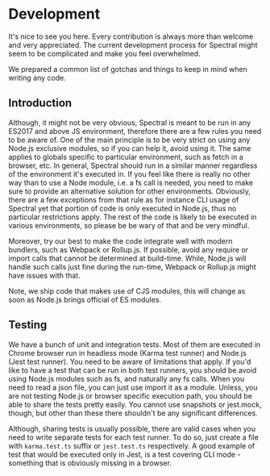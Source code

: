 # Development

It's nice to see you here. Every contribution is always more than welcome and very appreciated.
The current development process for Spectral might seem to be complicated and make you feel overwhelmed.

We prepared a common list of gotchas and things to keep in mind when writing any code.

## Introduction

Although, it might not be very obvious, Spectral is meant to be run in any ES2017 and above JS environment, therefore there are a few rules you need to be aware of.
One of the main principle is to be very strict on using any Node.js exclusive modules, so if you can help it, avoid using it.
The same applies to globals specific to particular environment, such as fetch in a browser, etc.
In general, Spectral should run in a similar manner regardless of the environment it's executed in.
If you feel like there is really no other way than to use a Node module, i.e. a fs call is needed, you need to make sure to provide an alternative solution for other environments.
Obviously, there are a few exceptions from that rule as for instance CLI usage of Spectral yet that portion of code is only executed in Node.js, 
thus no particular restrictions apply.
The rest of the code is likely to be executed in various environments, so please be be wary of that and be very mindful.

Moreover, try our best to make the code integrate well with modern bundlers, such as Webpack or Rollup.js.
If possible, avoid any require or import calls that cannot be determined at build-time. 
While, Node.js will handle such calls just fine during the run-time, Webpack or Rollup.js might have issues with that.

Note, we ship code that makes use of CJS modules, this will change as soon as Node.js brings official of ES modules.    

## Testing

We have a bunch of unit and integration tests.
Most of them are executed in Chrome browser run in headless mode (Karma test runner) and Node.js (Jest test runner).
You need to be aware of limitations that apply.
If you'd like to have a test that can be run in both test runners, you should be avoid using Node.js modules such as fs, and naturally any fs calls.
When you need to read a json file, you can just use import it as a module.
Unless, you are not testing Node.js or browser specific execution path, you should be able to share the tests pretty easily.
You cannot use snapshots or jest.mock, though, but other than these there shouldn't be any significant differences.

Although, sharing tests is usually possible, there are valid cases when you need to write separate tests for each test runner.
To do so, just create a file with `karma.test.ts` suffix or `jest.test.ts` respectively.
A good example of test that would be executed only in Jest, is a test covering CLI mode - something that is obviously missing in a browser.

